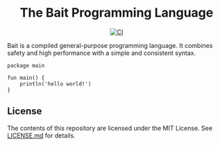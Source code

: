 <div align="center">

# The Bait Programming Language
[![CI][ci-badge]][ci-status]

</div>

Bait is a compiled general-purpose programming language.
It combines safety and high performance with a simple and consistent syntax.

```bait
package main

fun main() {
	println('hello world!')
}
```

## License
The contents of this repository are licensed under the MIT License.
See [LICENSE.md](LICENSE.md) for details.

<!-- links -->
[ci-badge]: https://github.com/tiabeast/bait/actions/workflows/ci.yml/badge.svg
[ci-status]: https://github.com/tiabeast/bait/actions/workflows/ci.yml
